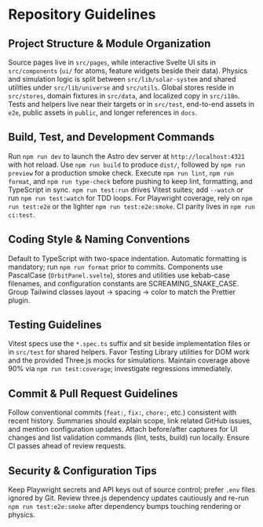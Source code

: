 # Repository Guidelines

## Project Structure & Module Organization
Source pages live in `src/pages`, while interactive Svelte UI sits in `src/components` (`ui/` for atoms, feature widgets beside their data). Physics and simulation logic is split between `src/lib/solar-system` and shared utilities under `src/lib/universe` and `src/utils`. Global stores reside in `src/stores`, domain fixtures in `src/data`, and localized copy in `src/i18n`. Tests and helpers live near their targets or in `src/test`, end-to-end assets in `e2e`, public assets in `public`, and longer references in `docs`.

## Build, Test, and Development Commands
Run `npm run dev` to launch the Astro dev server at `http://localhost:4321` with hot reload. Use `npm run build` to produce `dist/`, followed by `npm run preview` for a production smoke check. Execute `npm run lint`, `npm run format`, and `npm run type-check` before pushing to keep lint, formatting, and TypeScript in sync. `npm run test:run` drives Vitest suites; add `--watch` or run `npm run test:watch` for TDD loops. For Playwright coverage, rely on `npm run test:e2e` or the lighter `npm run test:e2e:smoke`. CI parity lives in `npm run ci:test`.

## Coding Style & Naming Conventions
Default to TypeScript with two-space indentation. Automatic formatting is mandatory; run `npm run format` prior to commits. Components use PascalCase (`OrbitPanel.svelte`), stores and utilities use kebab-case filenames, and configuration constants are SCREAMING_SNAKE_CASE. Group Tailwind classes layout → spacing → color to match the Prettier plugin.

## Testing Guidelines
Vitest specs use the `*.spec.ts` suffix and sit beside implementation files or in `src/test` for shared helpers. Favor Testing Library utilities for DOM work and the provided Three.js mocks for simulations. Maintain coverage above 90% via `npm run test:coverage`; investigate regressions immediately.

## Commit & Pull Request Guidelines
Follow conventional commits (`feat:`, `fix:`, `chore:`, etc.) consistent with recent history. Summaries should explain scope, link related GitHub issues, and mention configuration updates. Attach before/after captures for UI changes and list validation commands (lint, tests, build) run locally. Ensure CI passes ahead of review requests.

## Security & Configuration Tips
Keep Playwright secrets and API keys out of source control; prefer `.env` files ignored by Git. Review three.js dependency updates cautiously and re-run `npm run test:e2e:smoke` after dependency bumps touching rendering or physics.
